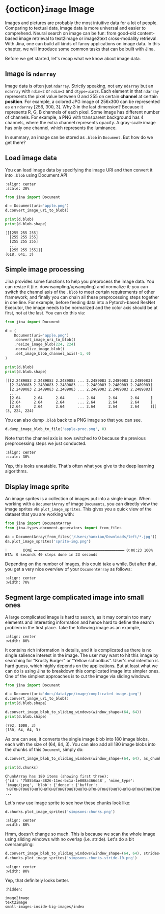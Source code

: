 # {octicon}`image` Image

Images and pictures are probably the most intuitive data for a lot of people. Comparing to textual data, image data is more universal and easier to comprehend. Neural search on image can be fun: from good-old content-based image retrieval to text2image or image2text cross-modality retrieval. With Jina, one can build all kinds of fancy applications on image data. In this chapter, we will introduce some common tasks that can be built with Jina.

Before we get started, let's recap what we know about image data.


## Image is `ndarray`

Image data is often just `ndarray`. Strictly speaking, not any `ndarray` but an `ndarray` with `ndim=2` or `ndim=3` and `dtype=uint8`. Each element in that `ndarray` represents the pixel value between 0 and 255 on certain **channel** at certain **position**. For example, a colored JPG image of 256x300 can be represented as an `ndarray` [256, 300, 3]. Why 3 in the last dimension? Because it represents R, G, B channels of each pixel. Some image has different number of channels. For example, a PNG with transparent background has 4 channels, where the extra channel represents opacity. A gray-scale image has only one channel, which represents the luminance.

In summary, an image can be stored as `.blob` in `Document`. But how do we get there?

## Load image data

You can load image data by specifying the image URI and then convert it into `.blob` using Document API

```{figure} apple.png
:align: center
:scale: 30%
```

```python
from jina import Document

d = Document(uri='apple.png')
d.convert_image_uri_to_blob()

print(d.blob)
print(d.blob.shape)
```

```text
[[[255 255 255]
  [255 255 255]
  [255 255 255]
  ...
  [255 255 255]]]
(618, 641, 3)
```

## Simple image processing

Jina provides some functions to help you preprocess the image data. You can resize it (i.e. downsampling/upsampling) and normalize it; you can switch the channel axis of the `.blob` to meet certain requirements of other framework; and finally you can chain all these preprocessing steps together in one line. For example, before feeding data into a Pytorch-based ResNet Executor, the image needs to be normalized and the color axis should be at first, not at the last. You can do this via:

```python
from jina import Document

d = (
    Document(uri='apple.png')
    .convert_image_uri_to_blob()
    .resize_image_blob(224, 224)
    .normalize_image_blob()
    .set_image_blob_channel_axis(-1, 0)
)

print(d.blob)
print(d.blob.shape)
```


```text
[[[2.2489083 2.2489083 2.2489083 ... 2.2489083 2.2489083 2.2489083]
  [2.2489083 2.2489083 2.2489083 ... 2.2489083 2.2489083 2.2489083]
  [2.2489083 2.2489083 2.2489083 ... 2.2489083 2.2489083 2.2489083]
  ...
  [2.64      2.64      2.64      ... 2.64      2.64      2.64     ]
  [2.64      2.64      2.64      ... 2.64      2.64      2.64     ]
  [2.64      2.64      2.64      ... 2.64      2.64      2.64     ]]]
(3, 224, 224)
```

You can also dump `.blob` back to a PNG image so that you can see.

```python
d.dump_image_blob_to_file('apple-proc.png', 0)
```

Note that the channel axis is now switched to 0 because the previous preprocessing steps we just conducted. 

```{figure} apple-proc.png
:align: center
:scale: 30%
```

Yep, this looks uneatable. That's often what you give to the deep learning algorithms. 

## Display image sprite

An image sprites is a collection of images put into a single image. When working with a `DocumentArray` of image `Documents`, you can directly view the image sprites via `plot_image_sprites`. This gives you a quick view of the dataset that you are working with:

```python
from jina import DocumentArray
from jina.types.document.generators import from_files

da = DocumentArray(from_files('/Users/hanxiao/Downloads/left/*.jpg'))
da.plot_image_sprites('sprite-img.png')
```

```text
⠇       DONE ━╸━━━━━━━━━━━━━━━━━━━━━━━━━━━━━━━━━━━━━━━ 0:00:23 100% ETA: 0 seconds 40 steps done in 23 seconds
```

Depending on the number of images, this could take a while. But after that, you get a very nice overview of your `DocumentArray` as follows:

```{figure} sprite-img.png
:align: center
:width: 70%
```

## Segment large complicated image into small ones

A large complicated image is hard to search, as it may contain too many elements and interesting information and hence hard to define the search problem in the first place. Take the following image as an example, 

```{figure} complicated-image.jpeg
:align: center
:width: 80%
```

It contains rich information in details, and it is complicated as there is no single salience interest in the image. The user may want to hit this image by searching for "Krusty Burger" or "Yellow schoolbus". User's real intention is hard guess, which highly depends on the applications. But at least what we can do is using Jina to breakdown this complicated image into simpler ones. One of the simplest approaches is to cut the image via sliding windows.

```python
from jina import Document

d = Document(uri='docs/datatype/image/complicated-image.jpeg')
d.convert_image_uri_to_blob()
print(d.blob.shape)

d.convert_image_blob_to_sliding_windows(window_shape=(64, 64))
print(d.blob.shape)
```

```text
(792, 1000, 3)
(180, 64, 64, 3)
```

As one can see, it converts the single image blob into 180 image blobs, each with the size of (64, 64, 3). You can also add all 180 image blobs into the chunks of this `Document`, simply do:

```python
d.convert_image_blob_to_sliding_windows(window_shape=(64, 64), as_chunks=True)

print(d.chunks)
```

```text
ChunkArray has 180 items (showing first three):
{'id': '7585b8aa-3826-11ec-bc1a-1e008a366d48', 'mime_type': 'image/jpeg', 'blob': {'dense': {'buffer': 'H8T0H8T0H8T0H8T0H8T0H8T0H8T0H8T0H8T0H8T0H8T0H8T0H8T0H8T0H8T0H8T0H8T0H8T0H8T0H8T0H8T0H8T0H8T0H8T0H8T0H8T0 ...
```

Let's now use image sprite to see how these chunks look like:

```python
d.chunks.plot_image_sprites('simpsons-chunks.png')
```

```{figure} simpsons-chunks.png
:align: center
:width: 80%
```

Hmm, doesn't change so much. This is because we scan the whole image using sliding windows with no overlap (i.e. stride). Let's do a bit oversampling:

```python
d.convert_image_blob_to_sliding_windows(window_shape=(64, 64), strides=(10, 10), as_chunks=True)
d.chunks.plot_image_sprites('simpsons-chunks-stride-10.png')
```

```{figure} simpsons-chunks-stride.png
:align: center
:width: 80%
```

Yep, that definitely looks better.


```{toctree}
:hidden:

image2image
text2image
small-images-inside-big-images/index
```